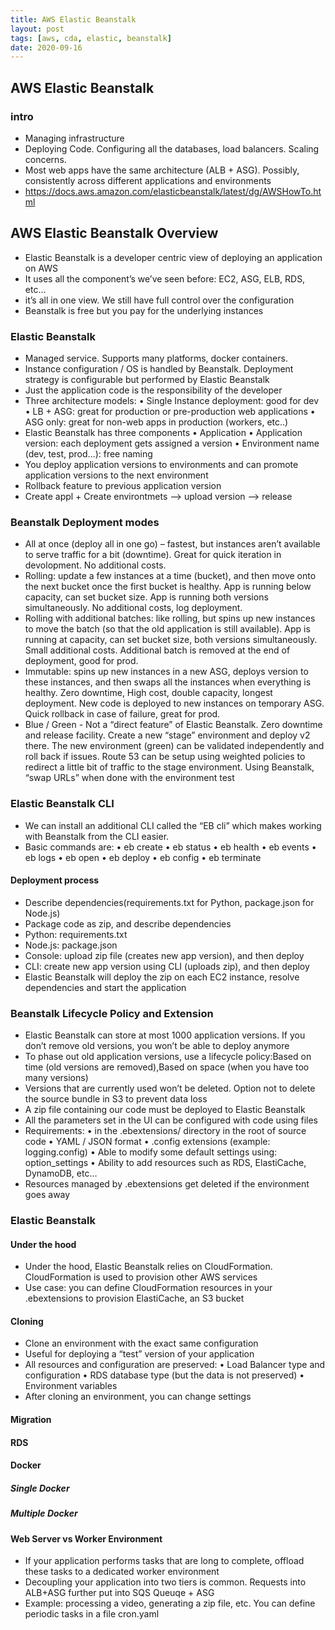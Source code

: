 ```yaml
---
title: AWS Elastic Beanstalk
layout: post
tags: [aws, cda, elastic, beanstalk]
date: 2020-09-16
---
```


## AWS Elastic Beanstalk
### intro
-	Managing infrastructure
-	Deploying Code. Configuring all the databases, load balancers. Scaling concerns.
-	Most web apps have the same architecture (ALB + ASG). Possibly, consistently across different applications and environments
- https://docs.aws.amazon.com/elasticbeanstalk/latest/dg/AWSHowTo.html

## AWS Elastic Beanstalk	Overview
-	Elastic Beanstalk is a developer centric view of deploying an application on AWS
- It uses all the component’s we’ve seen before: EC2, ASG, ELB, RDS, etc…
- it’s all in one view. We still have full control over the configuration
-	Beanstalk is free but you pay for the underlying instances
### Elastic Beanstalk
- Managed service. Supports many platforms, docker containers.
- Instance configuration / OS is handled by Beanstalk. Deployment strategy is configurable but performed by Elastic Beanstalk
- Just the application code is the responsibility of the developer
-	Three architecture models:
•	Single Instance deployment: good for dev
•	LB + ASG: great for production or pre-production web applications
•	ASG only: great for non-web apps in production (workers, etc..)
-	Elastic Beanstalk has three components
•	Application
•	Application version: each deployment gets assigned a version
•	Environment name (dev, test, prod…): free naming
-	You deploy application versions to environments and can promote application versions to the next environment
-	Rollback feature to previous application version
- Create appl + Create environtmets --> upload version --> release
### Beanstalk Deployment modes
- All at once (deploy all in one go) – fastest, but instances aren’t available to serve traffic for a bit (downtime). Great for quick iteration in devolopment. No additional costs.
- Rolling: update a few instances at a time (bucket), and then move onto the next bucket once the first bucket is healthy. App is running below capacity, can set bucket size. App is running both versions simultaneously. No additional costs, log deployment.
- Rolling with additional batches: like rolling, but spins up new instances to move the batch (so that the old application is still available). App is running at capacity, can set bucket size, both versions simultaneously. Small additional costs. Additional batch is removed at the end of deployment, good for prod.
- Immutable: spins up new instances in a new ASG, deploys version to these instances, and then swaps all the instances when everything is healthy. Zero downtime, High cost, double capacity, longest deployment. New code is deployed to new instances on temporary ASG. Quick rollback in case of failure, great for prod.
- Blue / Green - Not a “direct feature” of Elastic Beanstalk. Zero downtime and release facility.	Create a new “stage” environment and deploy v2 there. The new environment (green) can be validated independently and roll back if issues. Route 53 can be setup using weighted policies to redirect a little bit of traffic to the stage environment. Using Beanstalk, “swap URLs” when done with the environment test

### Elastic Beanstalk CLI
- We can install an additional CLI called the “EB cli” which makes working with Beanstalk from the CLI easier. 
-	Basic commands are:
•	eb create
•	eb status
•	eb health
•	eb events
•	eb logs
•	eb open
•	eb deploy
•	eb config
•	eb terminate
#### Deployment process
- Describe dependencies(requirements.txt for Python, package.json for Node.js)
- Package code as zip, and describe dependencies
- Python: requirements.txt
- Node.js: package.json
- Console: upload zip file (creates new app version), and then deploy
- CLI: create new app version using CLI (uploads zip), and then deploy
- Elastic Beanstalk will deploy the zip on each EC2 instance, resolve dependencies and start the application

### Beanstalk Lifecycle Policy and Extension
- Elastic Beanstalk can store at most 1000 application versions. If you don’t remove old versions, you won’t be able to deploy anymore
- To phase out old application versions, use a lifecycle policy:Based on time (old versions are removed),Based on space (when you have too many versions)
-	Versions that are currently used won’t be deleted. Option not to delete the source bundle in S3 to prevent data loss
- A zip file containing our code must be deployed to Elastic Beanstalk
- All the parameters set in the UI can be configured with code using files
- Requirements:
•	in the .ebextensions/ directory in the root of source code
•	YAML / JSON format
•	.config extensions (example: logging.config)
•	 Able to modify some default settings using: option_settings
•	Ability to add resources such as RDS, ElastiCache, DynamoDB, etc…
- Resources managed by .ebextensions get deleted if the environment goes away

### Elastic Beanstalk
#### Under the hood
- Under the hood, Elastic Beanstalk relies on CloudFormation. CloudFormation is used to provision other AWS services 
- Use case: you can define CloudFormation resources in your .ebextensions to provision ElastiCache, an S3 bucket

#### Cloning
- Clone an environment with the exact same configuration
-	Useful for deploying a “test” version of your application
 - All resources and configuration are preserved:
•	Load Balancer type and configuration
•	RDS database type (but the data is not preserved)
•	Environment variables
-	After cloning an environment, you can change settings

#### Migration
#### RDS
#### Docker
##### Single Docker
##### Multiple Docker
#### Web Server vs Worker Environment
- If your application performs tasks that are long to complete, offload these tasks to a dedicated
worker environment
-	Decoupling your application into two tiers is common. Requests into ALB+ASG further put into SQS Queuqe + ASG
-	Example: processing a video, generating a zip file, etc. You can define periodic tasks in a file cron.yaml

